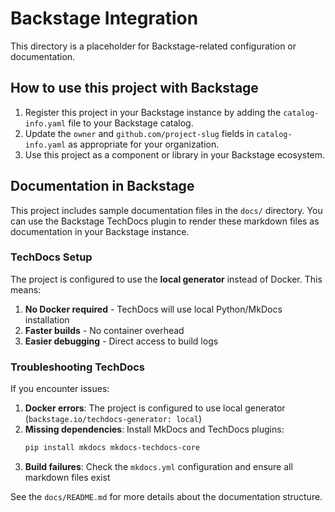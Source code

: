 # Backstage Integration

This directory is a placeholder for Backstage-related configuration or documentation.

## How to use this project with Backstage

1. Register this project in your Backstage instance by adding the `catalog-info.yaml` file to your Backstage catalog.
2. Update the `owner` and `github.com/project-slug` fields in `catalog-info.yaml` as appropriate for your organization.
3. Use this project as a component or library in your Backstage ecosystem.

## Documentation in Backstage

This project includes sample documentation files in the `docs/` directory. You can use the Backstage TechDocs plugin to render these markdown files as documentation in your Backstage instance.

### TechDocs Setup

The project is configured to use the **local generator** instead of Docker. This means:

1. **No Docker required** - TechDocs will use local Python/MkDocs installation
2. **Faster builds** - No container overhead
3. **Easier debugging** - Direct access to build logs

### Troubleshooting TechDocs

If you encounter issues:

1. **Docker errors**: The project is configured to use local generator (`backstage.io/techdocs-generator: local`)
2. **Missing dependencies**: Install MkDocs and TechDocs plugins:
   ```bash
   pip install mkdocs mkdocs-techdocs-core
   ```
3. **Build failures**: Check the `mkdocs.yml` configuration and ensure all markdown files exist

See the `docs/README.md` for more details about the documentation structure. 